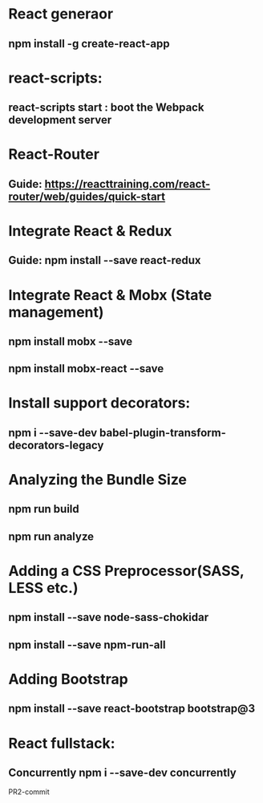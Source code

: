 # React generaor
## npm install -g create-react-app

# react-scripts:
## react-scripts start : boot the Webpack development server

# React-Router
## Guide: https://reacttraining.com/react-router/web/guides/quick-start

# Integrate React & Redux
## Guide: npm install --save react-redux

# Integrate React & Mobx (State management)
## npm install mobx --save
## npm install mobx-react --save

# Install support decorators:
## npm i --save-dev babel-plugin-transform-decorators-legacy

# Analyzing the Bundle Size
## npm run build
## npm run analyze

# Adding a CSS Preprocessor(SASS, LESS etc.)
## npm install --save node-sass-chokidar
## npm install --save npm-run-all

# Adding Bootstrap
## npm install --save react-bootstrap bootstrap@3

# React fullstack:
## Concurrently npm i --save-dev concurrently

PR2-commit